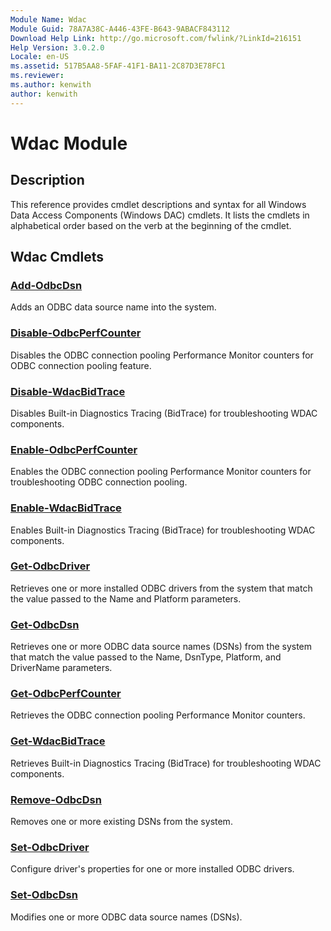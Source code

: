 ```yaml
---
Module Name: Wdac
Module Guid: 78A7A38C-A446-43FE-B643-9ABACF843112
Download Help Link: http://go.microsoft.com/fwlink/?LinkId=216151
Help Version: 3.0.2.0
Locale: en-US
ms.assetid: 517B5AA8-5FAF-41F1-BA11-2C87D3E78FC1
ms.reviewer:
ms.author: kenwith
author: kenwith
---
```


# Wdac Module
## Description
This reference provides cmdlet descriptions and syntax for all Windows Data Access Components (Windows DAC) cmdlets. It lists the cmdlets in alphabetical order based on the verb at the beginning of the cmdlet.

## Wdac Cmdlets
### [Add-OdbcDsn](./Add-OdbcDsn.md)
Adds an ODBC data source name into the system.

### [Disable-OdbcPerfCounter](./Disable-OdbcPerfCounter.md)
Disables the ODBC connection pooling Performance Monitor counters for ODBC connection pooling feature.

### [Disable-WdacBidTrace](./Disable-WdacBidTrace.md)
Disables Built-in Diagnostics Tracing (BidTrace) for troubleshooting WDAC components.

### [Enable-OdbcPerfCounter](./Enable-OdbcPerfCounter.md)
Enables the ODBC connection pooling Performance Monitor counters for troubleshooting ODBC connection pooling.

### [Enable-WdacBidTrace](./Enable-WdacBidTrace.md)
Enables Built-in Diagnostics Tracing (BidTrace) for troubleshooting WDAC components.

### [Get-OdbcDriver](./Get-OdbcDriver.md)
Retrieves one or more installed ODBC drivers from the system that match the value passed to the Name and Platform parameters.

### [Get-OdbcDsn](./Get-OdbcDsn.md)
Retrieves one or more ODBC data source names (DSNs) from the system that match the value passed to the Name, DsnType, Platform, and DriverName parameters.

### [Get-OdbcPerfCounter](./Get-OdbcPerfCounter.md)
Retrieves the ODBC connection pooling Performance Monitor counters.

### [Get-WdacBidTrace](./Get-WdacBidTrace.md)
Retrieves Built-in Diagnostics Tracing (BidTrace) for troubleshooting WDAC components.

### [Remove-OdbcDsn](./Remove-OdbcDsn.md)
Removes one or more existing DSNs from the system.

### [Set-OdbcDriver](./Set-OdbcDriver.md)
Configure driver's properties for one or more installed ODBC drivers.

### [Set-OdbcDsn](./Set-OdbcDsn.md)
Modifies one or more ODBC data source names (DSNs).

